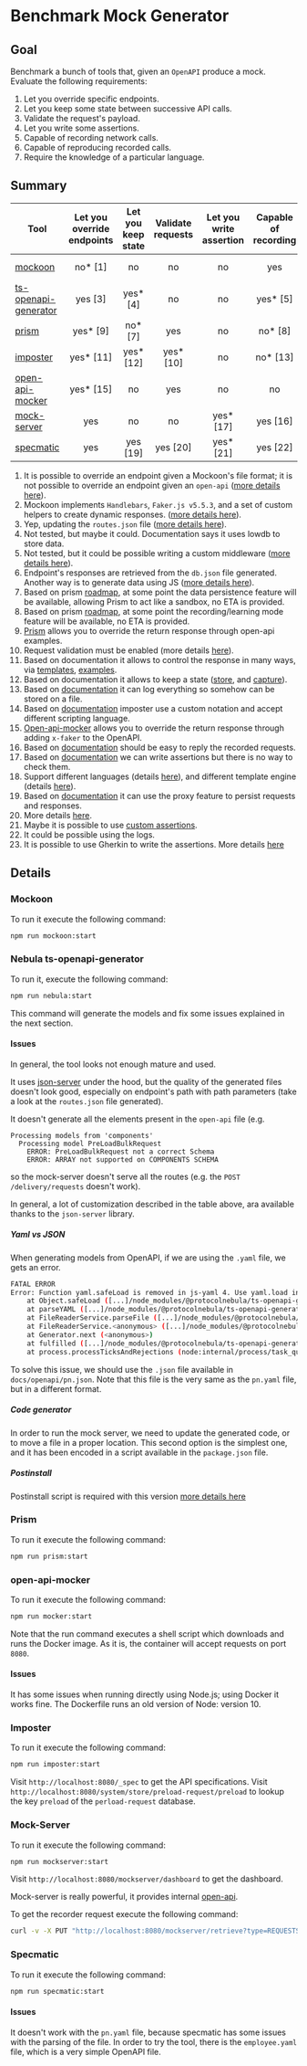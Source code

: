 # Benchmark Mock Generator

## Goal

Benchmark a bunch of tools that, given an `OpenAPI` produce a mock. Evaluate the following requirements:

1. Let you override specific endpoints.
2. Let you keep some state between successive API calls.
3. Validate the request's payload.
4. Let you write some assertions.
5. Capable of recording network calls.
6. Capable of reproducing recorded calls.
7. Require the knowledge of a particular language.

## Summary

| Tool                                                                           | Let you override endpoints | Let you keep state | Validate requests | Let you write assertion | Capable of recording | Capable of reproducing | Require the language |
|--------------------------------------------------------------------------------|:--------------------------:|:------------------:|:-----------------:|:-----------------------:|:--------------------:|:----------------------:|:--------------------:|
| [mockoon](https://mockoon.com/cli/)                                            | no* [1]                    | no                 | no                | no                      | yes                  | no                     | custom* [2]          |
| [ts-openapi-generator](https://github.com/ProtocolNebula/ts-openapi-generator) | yes [3]                    | yes* [4]           | no                | no                      | yes* [5]             | no                     | custom* [6]          |
| [prism](https://stoplight.io/open-source/prism)                                | yes* [9]                   | no* [7]            | yes               | no                      | no* [8]              | no                     | no                   |
| [imposter](https://www.imposter.sh/)                                           | yes* [11]                  | yes* [12]          | yes* [10]         | no                      | no* [13]             | no                     | custom* [14]         |
| [open-api-mocker](https://github.com/jormaechea/open-api-mocker)               | yes* [15]                  | no                 | yes               | no                      | no                   | no                     | custom* [15]         |
| [mock-server](https://www.mock-server.com/)                                    | yes                        | no                 | no                | yes* [17]               | yes [16]             | no* [16]               | custom* [18]             |
| [specmatic](https://specmatic.in/documentation.html)                           |            yes             |      yes [19]      |     yes [20]      |        yes* [21]        |       yes [22]       |          yes           |     custom [23]      |

1. It is possible to override an endpoint given a Mockoon's file format; it is not possible to override an endpoint given an `open-api` ([more details here](https://mockoon.com/docs/latest/openapi/openapi-specification-compatibility/)).
2. Mockoon implements `Handlebars`, `Faker.js v5.5.3`, and a set of custom helpers to create dynamic responses. ([more details here](https://mockoon.com/docs/latest/templating/overview/)).
3. Yep, updating the `routes.json` file ([more details here](https://www.npmjs.com/package/json-server#add-custom-routes)).
4. Not tested, but maybe it could. Documentation says it uses lowdb to store data.
5. Not tested, but it could be possible writing a custom middleware ([more details here](https://www.npmjs.com/package/json-server#add-middlewares)).
6. Endpoint's responses are retrieved from the `db.json` file generated. Another way is to generate data using JS ([more details here](https://www.npmjs.com/package/json-server#generate-random-data)).
7. Based on prism [roadmap](https://github.com/stoplightio/prism#-roadmap), at some point the data persistence feature will be available, allowing Prism to act like a sandbox, no ETA is provided.
8. Based on prism [roadmap](https://github.com/stoplightio/prism#-roadmap), at some point the recording/learning mode feature will be available, no ETA is provided.
9. [Prism](https://docs.stoplight.io/docs/prism/83dbbd75532cf-http-mocking#response-examples) allows you to override the return response through open-api examples.
10. Request validation must be enabled (more details [here](https://docs.imposter.sh/openapi_plugin/#validating-requests-against-the-specification)).
11. Based on documentation it allows to control the response in many ways, via [templates](https://docs.imposter.sh/templates/), [examples](https://docs.imposter.sh/openapi_plugin/#overriding-examples).
12. Based on documentation it allows to keep a state ([store](https://docs.imposter.sh/stores/), and [capture](https://docs.imposter.sh/data_capture/)).
13. Based on [documentation](https://docs.imposter.sh/metrics_logs_telemetry/#logs) it can log everything so somehow can be stored on a file.
14. Based on [documentation](https://docs.imposter.sh/scripting/) imposter use a custom notation and accept different scripting language.
15. [Open-api-mocker](https://github.com/jormaechea/open-api-mocker#customizing-generated-responses) allows you to override the return response through adding `x-faker` to the OpenAPI.
16. Based on [documentation](https://www.mock-server.com/proxy/record_and_replay.html) should be easy to reply the recorded requests.
17. Based on [documentation](https://www.mock-server.com/mock_server/verification.html) we can write assertions but there is no way to check them.
18. Support different languages (details [here](https://www.mock-server.com/mock_server/getting_started.html)), and different template engine (details [here](https://www.mock-server.com/mock_server/response_templates.html)).
19. Based on [documentation](https://specmatic.in/documentation/authoring_contracts.html#from-an-existing-application-using-proxy-mode) it can use the proxy feature to persist requests and responses. 
20. More details [here](https://specmatic.in/Features.html#service-virtualisation). 
21. Maybe it is possible to use [custom assertions](https://specmatic.in/documentation/contract_tests.html#externalising-examples--test-cases). 
22. It could be possible using the logs. 
23. It is possible to use Gherkin to write the assertions. More details [here](https://specmatic.in/documentation/contract_tests.html#externalising-examples--test-cases)

## Details

### Mockoon

To run it execute the following command:

``` sh
npm run mockoon:start
```

### Nebula ts-openapi-generator

To run it, execute the following command:

``` sh
npm run nebula:start
```
This command will generate the models and fix some issues explained in the next section.

#### Issues

In general, the tool looks not enough mature and used.

It uses [json-server](https://www.npmjs.com/package/json-server) under the hood, but the quality of the generated files
doesn't look good, especially on endpoint's path with path parameters (take a look at the `routes.json` file generated).

It doesn't generate all the elements present in the `open-api` file (e.g. 
```text
Processing models from 'components'
  Processing model PreLoadBulkRequest
    ERROR: PreLoadBulkRequest not a correct Schema
    ERROR: ARRAY not supported on COMPONENTS SCHEMA
```
so the mock-server doesn't serve all the routes (e.g. the `POST /delivery/requests` doesn't work).

In general, a lot of customization described in the table above, ara available thanks to the `json-server` library.

##### Yaml vs JSON
When generating models from OpenAPI, if we are using the `.yaml` file, we gets an error.
``` sh
FATAL ERROR
Error: Function yaml.safeLoad is removed in js-yaml 4. Use yaml.load instead, which is now safe by default.
    at Object.safeLoad ([...]/node_modules/@protocolnebula/ts-openapi-generator/node_modules/js-yaml/index.js:10:11)
    at parseYAML ([...]/node_modules/@protocolnebula/ts-openapi-generator/build/utils/files.util.js:123:17)
    at FileReaderService.parseFile ([...]/node_modules/@protocolnebula/ts-openapi-generator/build/services/parsers/file-reader.service.js:121:51)
    at FileReaderService.<anonymous> ([...]/node_modules/@protocolnebula/ts-openapi-generator/build/services/parsers/file-reader.service.js:36:41)
    at Generator.next (<anonymous>)
    at fulfilled ([...]/node_modules/@protocolnebula/ts-openapi-generator/build/services/parsers/file-reader.service.js:5:58)
    at process.processTicksAndRejections (node:internal/process/task_queues:95:5)
```
To solve this issue, we should use the `.json` file available in `docs/openapi/pn.json`. Note that this file is the very
same as the `pn.yaml` file, but in a different format.

##### Code generator
In order to run the mock server, we need to update the generated code, or to move a file in a proper location.
This second option is the simplest one, and it has been encoded in a script available in the `package.json` file.

##### Postinstall
Postinstall script is required with this version [more details here](https://github.com/ProtocolNebula/ts-openapi-generator#installation-electric_plug)

### Prism

To run it execute the following command:

``` sh
npm run prism:start
```

### open-api-mocker

To run it execute the following command:

``` sh
npm run mocker:start
```

Note that the run command executes a shell script which downloads and runs the Docker image.
As it is, the container will accept requests on port `8080`.

#### Issues
It has some issues when running directly using Node.js; using Docker it works fine.
The Dockerfile runs an old version of Node: version 10.

### Imposter

To run it execute the following command:

``` sh
npm run imposter:start
```

Visit `http://localhost:8080/_spec` to get the API specifications. Visit `http://localhost:8080/system/store/preload-request/preload` to lookup the key `preload` of the `perload-request` database.

### Mock-Server

To run it execute the following command:

``` sh
npm run mockserver:start
```

Visit `http://localhost:8080/mockserver/dashboard` to get the dashboard.

Mock-server is really powerful, it provides internal [open-api](https://app.swaggerhub.com/apis/jamesdbloom/mock-server-openapi/5.15.x#/expectation/put_mockserver_openapi).

To get the recorder request execute the following command:

``` sh
curl -v -X PUT "http://localhost:8080/mockserver/retrieve?type=REQUESTS"
```
### Specmatic

To run it execute the following command:

``` sh
npm run specmatic:start
```

#### Issues
It doesn't work with the `pn.yaml` file, because specmatic has some issues with the parsing of the file.
In order to try the tool, there is the `employee.yaml` file, which is a very simple OpenAPI file.

